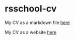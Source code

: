 # rsschool-cv

My CV as a markdown file [here](https://mmirzoev.github.io/rsschool-cv/cv)

My CV as a website [here](https://mmirzoev.github.io/rsschool-cv/)
